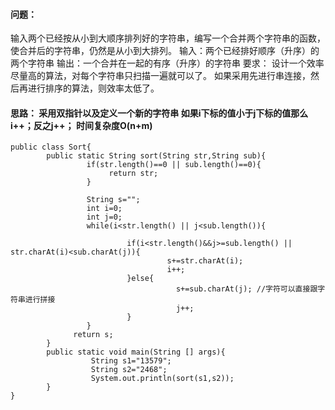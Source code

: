 ﻿####  问题：
输入两个已经按从小到大顺序排列好的字符串，编写一个合并两个字符串的函数，使合并后的字符串，仍然是从小到大排列。
输入：两个已经排好顺序（升序）的两个字符串
输出：一个合并在一起的有序（升序）的字符串
要求：
            设计一个效率尽量高的算法，对每个字符串只扫描一遍就可以了。
            如果采用先进行串连接，然后再进行排序的算法，则效率太低了。
           
#### 思路： 采用双指针以及定义一个新的字符串  如果i下标的值小于j下标的值那么i++；反之j++；   时间复杂度O(n+m)

```
public class Sort{
        public static String sort(String str,String sub){
                 if(str.length()==0 || sub.length()==0){
                      return str;
                 }
              
                 String s="";
                 int i=0;
                 int j=0;
                 while(i<str.length() || j<sub.length()){
                           
                          if(i<str.length()&&j>=sub.length() || str.charAt(i)<sub.charAt(j)){
                                   s+=str.charAt(i);
                                   i++;
                          }else{
                                     s+=sub.charAt(j); //字符可以直接跟字符串进行拼接
                                     j++;
                          }
                 }
              return s;
        }
        public static void main(String [] args){
                  String s1="13579";
                  String s2="2468";
                  System.out.println(sort(s1,s2));
        }
}
```

